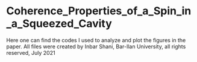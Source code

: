 # Coherence_Properties_of_a_Spin_in_a_Squeezed_Cavity
Here one can find the codes I used to analyze and plot the figures in the paper.
All files were created by Inbar Shani, Bar-Ilan University, all rights reserved, July 2021
